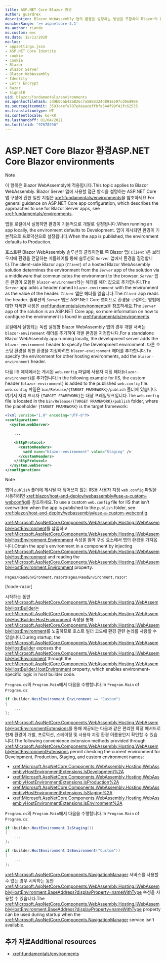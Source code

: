 ```yaml
---
title: ASP.NET Core Blazor 환경
author: guardrex
description: Blazor WebAssembly 앱의 환경을 설정하는 방법을 포함하여 Blazor의 환경에 대해 알아봅니다.
monikerRange: '>= aspnetcore-3.1'
ms.author: riande
ms.custom: mvc
ms.date: 12/11/2020
no-loc:
- appsettings.json
- ASP.NET Core Identity
- cookie
- Cookie
- Blazor
- Blazor Server
- Blazor WebAssembly
- Identity
- Let's Encrypt
- Razor
- SignalR
uid: blazor/fundamentals/environments
ms.openlocfilehash: 3d9b0cab42a826c7a5868324d891e597cd9ed986
ms.sourcegitcommit: 3593c4efa707edeaaceffbfa544f99f41fc62535
ms.translationtype: HT
ms.contentlocale: ko-KR
ms.lasthandoff: 01/04/2021
ms.locfileid: "97678296"
---
```

# <a name="aspnet-core-no-locblazor-environments"></a><span data-ttu-id="d7282-103">ASP.NET Core Blazor 환경</span><span class="sxs-lookup"><span data-stu-id="d7282-103">ASP.NET Core Blazor environments</span></span>

> [!NOTE]
> <span data-ttu-id="d7282-104">이 항목은 Blazor WebAssembly에 적용됩니다.</span><span class="sxs-lookup"><span data-stu-id="d7282-104">This topic applies to Blazor WebAssembly.</span></span> <span data-ttu-id="d7282-105">Blazor Server 앱에 사용할 접근 방식을 설명하는 ASP.NET Core 앱 구성에 관한 일반 지침은 <xref:fundamentals/environments>을 참조하세요.</span><span class="sxs-lookup"><span data-stu-id="d7282-105">For general guidance on ASP.NET Core app configuration, which describes the approaches to use for Blazor Server apps, see <xref:fundamentals/environments>.</span></span>

<span data-ttu-id="d7282-106">앱을 로컬에서 실행하면 환경이 기본적으로 개발로 설정됩니다.</span><span class="sxs-lookup"><span data-stu-id="d7282-106">When running an app locally, the environment defaults to Development.</span></span> <span data-ttu-id="d7282-107">앱이 게시되면 환경이 기본적으로 프로덕션으로 설정됩니다.</span><span class="sxs-lookup"><span data-stu-id="d7282-107">When the app is published, the environment defaults to Production.</span></span>

<span data-ttu-id="d7282-108">호스트된 Blazor WebAssembly 솔루션의 클라이언트 쪽 Blazor 앱( *`Client`* )은 브라우저에 환경을 전달하는 미들웨어를 통해 솔루션의 *`Server`* 앱에서 환경을 결정합니다.</span><span class="sxs-lookup"><span data-stu-id="d7282-108">The client-side Blazor app (*`Client`*) of a hosted Blazor WebAssembly solution determines the environment from the *`Server`* app of the solution via a middleware that communicates the environment to the browser.</span></span> <span data-ttu-id="d7282-109">*`Server`* 앱은 환경이 포함된 `blazor-environment`라는 헤더를 헤더 값으로 추가합니다.</span><span class="sxs-lookup"><span data-stu-id="d7282-109">The *`Server`* app adds a header named `blazor-environment` with the environment as the value of the header.</span></span> <span data-ttu-id="d7282-110">*`Client`* 앱은 헤더를 읽습니다.</span><span class="sxs-lookup"><span data-stu-id="d7282-110">The *`Client`* app reads the header.</span></span> <span data-ttu-id="d7282-111">솔루션의 *`Server`* 앱은 ASP.NET Core 앱이므로 환경을 구성하는 방법에 대한 자세한 내용은 <xref:fundamentals/environments>을 참조하세요.</span><span class="sxs-lookup"><span data-stu-id="d7282-111">The *`Server`* app of the solution is an ASP.NET Core app, so more information on how to configure the environment is found in <xref:fundamentals/environments>.</span></span>

<span data-ttu-id="d7282-112">로컬에서 실행되는 독립 실행형 Blazor WebAssembly 앱의 경우 개발 서버는 `blazor-environment` 헤더를 추가하여 개발 환경을 지정합니다.</span><span class="sxs-lookup"><span data-stu-id="d7282-112">For a standalone Blazor WebAssembly app running locally, the development server adds the `blazor-environment` header to specify the Development environment.</span></span> <span data-ttu-id="d7282-113">다른 호스팅 환경을 위한 환경을 지정하려면 `blazor-environment` 헤더를 추가합니다.</span><span class="sxs-lookup"><span data-stu-id="d7282-113">To specify the environment for other hosting environments, add the `blazor-environment` header.</span></span>

<span data-ttu-id="d7282-114">다음 IIS 예제에서는 게시된 `web.config` 파일에 사용자 지정 헤더(`blazor-environment`)를 추가합니다.</span><span class="sxs-lookup"><span data-stu-id="d7282-114">In the following example for IIS, the custom header (`blazor-environment`) is added to the published `web.config` file.</span></span> <span data-ttu-id="d7282-115">`web.config` 파일은 `bin/Release/{TARGET FRAMEWORK}/publish` 폴더에 있습니다. 여기서 자리 표시자 `{TARGET FRAMEWORK}`는 대상 프레임워크입니다.</span><span class="sxs-lookup"><span data-stu-id="d7282-115">The `web.config` file is located in the `bin/Release/{TARGET FRAMEWORK}/publish` folder, where the placeholder `{TARGET FRAMEWORK}` is the target framework:</span></span>

```xml
<?xml version="1.0" encoding="UTF-8"?>
<configuration>
  <system.webServer>

    ...

    <httpProtocol>
      <customHeaders>
        <add name="blazor-environment" value="Staging" />
      </customHeaders>
    </httpProtocol>
  </system.webServer>
</configuration>
```

> [!NOTE]
> <span data-ttu-id="d7282-116">앱이 `publish` 폴더에 게시될 때 덮어쓰지 않는 IIS용 사용자 지정 `web.config` 파일을 사용하려면 <xref:blazor/host-and-deploy/webassembly#use-a-custom-webconfig>를 참조하세요.</span><span class="sxs-lookup"><span data-stu-id="d7282-116">To use a custom `web.config` file for IIS that isn't overwritten when the app is published to the `publish` folder, see <xref:blazor/host-and-deploy/webassembly#use-a-custom-webconfig>.</span></span>

<span data-ttu-id="d7282-117"><xref:Microsoft.AspNetCore.Components.WebAssembly.Hosting.IWebAssemblyHostEnvironment>를 삽입하고 <xref:Microsoft.AspNetCore.Components.WebAssembly.Hosting.IWebAssemblyHostEnvironment.Environment> 속성을 읽어 구성 요소에서 앱의 환경을 가져옵니다.</span><span class="sxs-lookup"><span data-stu-id="d7282-117">Obtain the app's environment in a component by injecting <xref:Microsoft.AspNetCore.Components.WebAssembly.Hosting.IWebAssemblyHostEnvironment> and reading the <xref:Microsoft.AspNetCore.Components.WebAssembly.Hosting.IWebAssemblyHostEnvironment.Environment> property.</span></span>

<span data-ttu-id="d7282-118">`Pages/ReadEnvironment.razor`:</span><span class="sxs-lookup"><span data-stu-id="d7282-118">`Pages/ReadEnvironment.razor`:</span></span>

[!code-razor[](environments/samples_snapshot/ReadEnvironment.razor?highlight=3,7)]

<span data-ttu-id="d7282-119">시작하는 동안 <xref:Microsoft.AspNetCore.Components.WebAssembly.Hosting.WebAssemblyHostBuilder>는 <xref:Microsoft.AspNetCore.Components.WebAssembly.Hosting.WebAssemblyHostBuilder.HostEnvironment> 속성을 통해 <xref:Microsoft.AspNetCore.Components.WebAssembly.Hosting.IWebAssemblyHostEnvironment>를 노출하므로 호스트 빌더 코드에 환경 관련 논리를 사용할 수 있습니다.</span><span class="sxs-lookup"><span data-stu-id="d7282-119">During startup, the <xref:Microsoft.AspNetCore.Components.WebAssembly.Hosting.WebAssemblyHostBuilder> exposes the <xref:Microsoft.AspNetCore.Components.WebAssembly.Hosting.IWebAssemblyHostEnvironment> through the <xref:Microsoft.AspNetCore.Components.WebAssembly.Hosting.WebAssemblyHostBuilder.HostEnvironment> property, which enables environment-specific logic in host builder code.</span></span>

<span data-ttu-id="d7282-120">`Program.cs`의 `Program.Main`에서 다음을 수행합니다.</span><span class="sxs-lookup"><span data-stu-id="d7282-120">In `Program.Main` of `Program.cs`:</span></span>

```csharp
if (builder.HostEnvironment.Environment == "Custom")
{
    ...
};
```

<span data-ttu-id="d7282-121"><xref:Microsoft.AspNetCore.Components.WebAssembly.Hosting.WebAssemblyHostEnvironmentExtensions>를 통해 제공되는 다음과 같은 편리한 확장 메서드로 현재 환경이 개발, 프로덕션, 스테이징 및 사용자 지정 환경 이름용인지 확인할 수 있습니다.</span><span class="sxs-lookup"><span data-stu-id="d7282-121">The following convenience extension methods provided through <xref:Microsoft.AspNetCore.Components.WebAssembly.Hosting.WebAssemblyHostEnvironmentExtensions> permit checking the current environment for Development, Production, Staging, and custom environment names:</span></span>

* <xref:Microsoft.AspNetCore.Components.WebAssembly.Hosting.WebAssemblyHostEnvironmentExtensions.IsDevelopment%2A>
* <xref:Microsoft.AspNetCore.Components.WebAssembly.Hosting.WebAssemblyHostEnvironmentExtensions.IsProduction%2A>
* <xref:Microsoft.AspNetCore.Components.WebAssembly.Hosting.WebAssemblyHostEnvironmentExtensions.IsStaging%2A>
* <xref:Microsoft.AspNetCore.Components.WebAssembly.Hosting.WebAssemblyHostEnvironmentExtensions.IsEnvironment%2A>

<span data-ttu-id="d7282-122">`Program.cs`의 `Program.Main`에서 다음을 수행합니다.</span><span class="sxs-lookup"><span data-stu-id="d7282-122">In `Program.Main` of `Program.cs`:</span></span>

```csharp
if (builder.HostEnvironment.IsStaging())
{
    ...
};

if (builder.HostEnvironment.IsEnvironment("Custom"))
{
    ...
};
```

<span data-ttu-id="d7282-123"><xref:Microsoft.AspNetCore.Components.NavigationManager> 서비스를 사용할 수 없는 경우 시작하는 동안 <xref:Microsoft.AspNetCore.Components.WebAssembly.Hosting.IWebAssemblyHostEnvironment.BaseAddress?displayProperty=nameWithType> 속성을 사용할 수 있습니다.</span><span class="sxs-lookup"><span data-stu-id="d7282-123">The <xref:Microsoft.AspNetCore.Components.WebAssembly.Hosting.IWebAssemblyHostEnvironment.BaseAddress?displayProperty=nameWithType> property can be used during startup when the <xref:Microsoft.AspNetCore.Components.NavigationManager> service isn't available.</span></span>

## <a name="additional-resources"></a><span data-ttu-id="d7282-124">추가 자료</span><span class="sxs-lookup"><span data-stu-id="d7282-124">Additional resources</span></span>

* <xref:fundamentals/environments>
